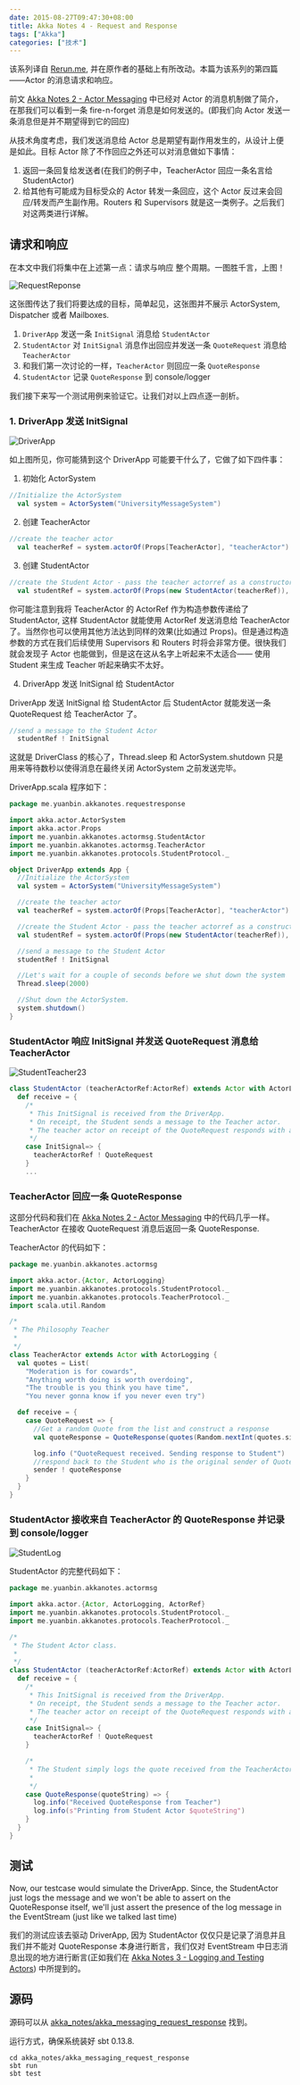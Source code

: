 ```yaml
---
date: 2015-08-27T09:47:30+08:00
title: Akka Notes 4 - Request and Response
tags: ["Akka"]
categories: ["技术"]
---
```


该系列译自 [Rerun.me](http://rerun.me/), 并在原作者的基础上有所改动。本篇为该系列的第四篇——Actor 的消息请求和响应。

前文 [Akka Notes 2 - Actor Messaging](/posts/2015/08/2015-08-25_13-55-02/) 中已经对 Actor 的消息机制做了简介，在那我们可以看到一条 fire-n-forget 消息是如何发送的。(即我们向 Actor 发送一条消息但是并不期望得到它的回应)

从技术角度考虑，我们发送消息给 Actor 总是期望有副作用发生的，从设计上便是如此。目标 Actor 除了不作回应之外还可以对消息做如下事情：

1. 返回一条回复给发送者(在我们的例子中，TeacherActor 回应一条名言给 StudentActor)
2. 给其他有可能成为目标受众的 Actor 转发一条回应，这个 Actor 反过来会回应/转发而产生副作用。Routers 和 Supervisors 就是这一类例子。之后我们对这两类进行详解。

## 请求和响应

在本文中我们将集中在上述第一点：请求与响应 整个周期。一图胜千言，上图！

![RequestReponse](/pictures/misc/akka_RequestReponse.png)

这张图传达了我们将要达成的目标，简单起见，这张图并不展示 ActorSystem, Dispatcher 或者 Mailboxes.

1. `DriverApp` 发送一条 `InitSignal` 消息给 `StudentActor`
2. `StudentActor` 对 `InitSignal` 消息作出回应并发送一条 `QuoteRequest` 消息给 `TeacherActor`
3. 和我们第一次讨论的一样，`TeacherActor` 则回应一条 `QuoteResponse`
4. `StudentActor` 记录 `QuoteResponse` 到 console/logger

我们接下来写一个测试用例来验证它。让我们对以上四点逐一剖析。

### 1. DriverApp 发送 InitSignal

![DriverApp](/pictures/misc/akka_DriverApp.png)

如上图所见，你可能猜到这个 DriverApp 可能要干什么了，它做了如下四件事：

1. 初始化 ActorSystem

```scala
//Initialize the ActorSystem
  val system = ActorSystem("UniversityMessageSystem")
```

2. 创建 TeacherActor

```scala
//create the teacher actor
  val teacherRef = system.actorOf(Props[TeacherActor], "teacherActor")
```

3. 创建 StudentActor

```scala
//create the Student Actor - pass the teacher actorref as a constructor parameter to StudentActor
  val studentRef = system.actorOf(Props(new StudentActor(teacherRef)), "studentActor")
```

你可能注意到我将 TeacherActor 的 ActorRef 作为构造参数传递给了 StudentActor, 这样 StudentActor 就能使用 ActorRef 发送消息给 TeacherActor 了。当然你也可以使用其他方法达到同样的效果(比如通过 Props)。但是通过构造参数的方式在我们后续使用 Supervisors 和 Routers 时将会非常方便。很快我们就会发现子 Actor 也能做到，但是这在这从名字上听起来不太适合—— 使用 Student 来生成 Teacher 听起来确实不太好。

4. DriverApp 发送 InitSignal 给 StudentActor

DriverApp 发送 InitSignal 给 StudentActor 后 StudentActor 就能发送一条 QuoteRequest 给 TeacherActor 了。

```scala
//send a message to the Student Actor
  studentRef ! InitSignal
```

这就是 DriverClass 的核心了，Thread.sleep 和 ActorSystem.shutdown 只是用来等待数秒以使得消息在最终关闭 ActorSystem 之前发送完毕。

DriverApp.scala 程序如下：

```scala
package me.yuanbin.akkanotes.requestresponse

import akka.actor.ActorSystem
import akka.actor.Props
import me.yuanbin.akkanotes.actormsg.StudentActor
import me.yuanbin.akkanotes.actormsg.TeacherActor
import me.yuanbin.akkanotes.protocols.StudentProtocol._

object DriverApp extends App {
  //Initialize the ActorSystem
  val system = ActorSystem("UniversityMessageSystem")

  //create the teacher actor
  val teacherRef = system.actorOf(Props[TeacherActor], "teacherActor")

  //create the Student Actor - pass the teacher actorref as a constructor parameter to StudentActor
  val studentRef = system.actorOf(Props(new StudentActor(teacherRef)), "studentActor")

  //send a message to the Student Actor
  studentRef ! InitSignal

  //Let's wait for a couple of seconds before we shut down the system
  Thread.sleep(2000)

  //Shut down the ActorSystem.
  system.shutdown()
}
```

### StudentActor 响应 InitSignal 并发送 QuoteRequest 消息给 TeacherActor

![StudentTeacher23](/pictures/misc/akka_StudentTeacher23.png)

```scala
class StudentActor (teacherActorRef:ActorRef) extends Actor with ActorLogging {
  def receive = {
    /*
     * This InitSignal is received from the DriverApp. 
     * On receipt, the Student sends a message to the Teacher actor. 
     * The teacher actor on receipt of the QuoteRequest responds with a QuoteResponse 
     */
    case InitSignal=> {
      teacherActorRef ! QuoteRequest
    }
    ...
```

### TeacherActor 回应一条 QuoteResponse

这部分代码和我们在 [Akka Notes 2 - Actor Messaging](http://blog.yuanbin.me/posts/2015/08/Akka-Notes-Actor-Messaging.html) 中的代码几乎一样。TeacherActor 在接收 QuoteRequest 消息后返回一条 QuoteResponse.

TeacherActor 的代码如下：

```scala
package me.yuanbin.akkanotes.actormsg

import akka.actor.{Actor, ActorLogging}
import me.yuanbin.akkanotes.protocols.StudentProtocol._
import me.yuanbin.akkanotes.protocols.TeacherProtocol._
import scala.util.Random

/*
 * The Philosophy Teacher
 *
 */
class TeacherActor extends Actor with ActorLogging {
  val quotes = List(
    "Moderation is for cowards",
    "Anything worth doing is worth overdoing",
    "The trouble is you think you have time",
    "You never gonna know if you never even try")

  def receive = {
    case QuoteRequest => {
      //Get a random Quote from the list and construct a response
      val quoteResponse = QuoteResponse(quotes(Random.nextInt(quotes.size)))

      log.info ("QuoteRequest received. Sending response to Student")
      //respond back to the Student who is the original sender of QuoteRequest
      sender ! quoteResponse
    }
  }
}
```

### StudentActor 接收来自 TeacherActor 的 QuoteResponse 并记录到 console/logger

![StudentLog](/pictures/misc/akka_StudentLog.png)

StudentActor 的完整代码如下：

```scala
package me.yuanbin.akkanotes.actormsg

import akka.actor.{Actor, ActorLogging, ActorRef}
import me.yuanbin.akkanotes.protocols.StudentProtocol._
import me.yuanbin.akkanotes.protocols.TeacherProtocol._

/*
 * The Student Actor class. 
 * 
 */
class StudentActor (teacherActorRef:ActorRef) extends Actor with ActorLogging {
  def receive = {
    /*
     * This InitSignal is received from the DriverApp. 
     * On receipt, the Student sends a message to the Teacher actor. 
     * The teacher actor on receipt of the QuoteRequest responds with a QuoteResponse 
     */
    case InitSignal=> {
      teacherActorRef ! QuoteRequest
    }

    /*
     * The Student simply logs the quote received from the TeacherActor
     * 
     */
    case QuoteResponse(quoteString) => {
      log.info("Received QuoteResponse from Teacher")
      log.info(s"Printing from Student Actor $quoteString")
    }
  }
}
```

## 测试


Now, our testcase would simulate the DriverApp. Since, the StudentActor just logs the message and we won't be able to assert on the QuoteResponse itself, we'll just assert the presence of the log message in the EventStream (just like we talked last time)

我们的测试应该去驱动 DriverApp, 因为 StudentActor 仅仅只是记录了消息并且我们并不能对 QuoteResponse 本身进行断言，我们仅对 EventStream 中日志消息出现的地方进行断言(正如我们在 [Akka Notes 3 - Logging and Testing Actors](http://blog.yuanbin.me/posts/2015/08/Akka-Notes-Logging-and-Testing-Actors.html)) 中所提到的。

## 源码

源码可以从 [akka_notes/akka_messaging_request_response](https://github.com/billryan/akka_notes/tree/master/akka_messaging_request_response) 找到。

运行方式，确保系统装好 sbt 0.13.8.

```
cd akka_notes/akka_messaging_request_response
sbt run
sbt test
```